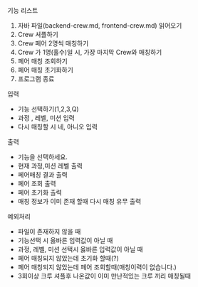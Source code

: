 
기능 리스트 
1. 자바 파일(backend-crew.md, frontend-crew.md) 읽어오기 
2. Crew 셔플하기 
3. Crew 페어 2명씩 매칭하기 
4. Crew 가 1명(홀수)일 시, 가장 마지막 Crew와 매칭하기
5. 페어 매칭 조회하기
6. 페어 매칭 초기화하기
7. 프로그램 종료


입력
- 기능 선택하기(1,2,3,Q)
- 과정 , 레벨, 미션 입력
- 다시 매칭할 시 네, 아니오 입력

출력 
- 기능을 선택하세요.
- 현재 과정,미션 레벨 출력
- 페어매칭 결과 출력
- 페어 조회 출력
- 페어 초기화 출력
- 매칭 정보가 이미 존재 할때 다시 매칭 유무 출력

예외처리
- 파일이 존재하지 않을 때
- 기능선택 시 옳바른 입력값이 아닐 때
- 과정, 레벨, 미션 선택시 옳바른 입력값이 아닐 때
- 페어 매칭되지 않았는데 초기화 할때(?)
- 페어 매칭되지 않았는데 페어 조회할때(매칭이력이 없습니다.)
- 3회이상 크루 셔플후 나온값이 이미 만난적있는 크루 끼리 매칭될때
